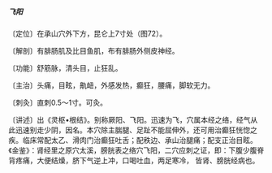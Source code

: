 ##### 飞阳

〔定位〕在承山穴外下方，昆仑上7寸处（图72）。

〔解剖〕有腓肠肌及比目鱼肌，布有腓肠外侧皮神经。

〔功能〕舒筋脉，清头目，止狂乱。   

〔主治〕头痛，目眩，鼽衄，外感发热，癫狂，腰痛，脚软无力。   

〔刺灸〕直刺0.5〜1寸。可灸。

〔讲述〕出《灵枢•根结》。别称厥阳、飞阳。迅速为飞，穴属本经之络，经气从此迅速别走少阴，因名。本穴除主腨腿、足趾不能屈伸外，还可用治癫狂恍惚之疾。临床常配太乙、滑肉门治癫狂吐舌；配秩边、承山治腿痛；配支正治目眩。《金鉴》：肾经里之原穴太溪，膀胱表之络穴飞阳，二穴应刺之证，即：下腹少腹脊背疼痛，大便结燥，脐下气逆上冲，口喝吐血，两足寒冷， 皆肾、膀胱经病也。 
